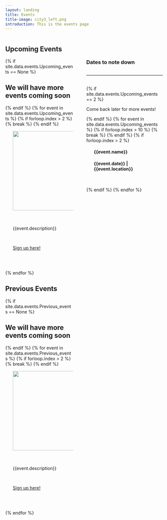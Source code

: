 ```yaml
---
layout: landing
title: Events
title-image: city3_left.png
introduction: This is the events page
---
```

<div class="hero-body">
    <div class='columns'>
        <div class="column is-two-thirds is-offset-0">
            <h2 class="title is-1 centered">Upcoming Events</h2>
            {% if site.data.events.Upcoming_events == None %}
                <h2> We will have more events coming soon </h2>
            {% endif %}
            {% for event in site.data.events.Upcoming_events %}
                {% if forloop.index > 2 %}
                    {% break %}
                {% endif %}
                <ol>
                    <div class="card">
                        <div class="card-image">
                            <img src="{{event.img}}" width='820' height='251'>
                        </div>
                        <br>
                        <br>
                        <div class='media-content'>
                            <p class='subtitle is-5 has-text-centered'>{{event.description}}</p>
                            <br>
                            <p class='subtitle is-6 has-text-centered'> <a href="{{event.link}}" title="Sign up here!"> Sign up here! </a></p>
                            <br>
                        </div>
                    </div>
                    <br>
                </ol>
            {% endfor %}
            <br>
            <h2 class="title is-1 centered">Previous Events</h2>
            {% if site.data.events.Previous_events == None %}
                <h2> We will have more events coming soon </h2>
            {% endif %}
            {% for event in site.data.events.Previous_events %}
                {% if forloop.index > 2 %}
                    {% break %}
                {% endif %}
                <ol>
                    <div class="card">
                        <div class="card-image">
                            <img src="{{event.img}}" width='820' height='251'>
                        </div>
                        <br>
                        <br>
                        <div class='media-content'>
                            <p class='subtitle is-5 has-text-centered'>{{event.description}}</p>
                            <br>
                            <p class='subtitle is-6 has-text-centered'> <a href="{{event.link}}" title="Sign up here!"> Sign up here! </a></p>
                            <br>
                        </div>
                    </div>
                    <br>
                </ol>
            {% endfor %}
            <br>
        </div>
        <div class='column is-1'>
        </div>
        <div class='column is-3'>
            <br>
            <br>
            <br>
            <div class='box'>
                <h3 class='title is-4 has-text-centered'> Dates to note down </h3>
                <p>______________________________________</p>
                <br>
                {% if site.data.events.Upcoming_events == 2 %}
                    <p> Come back later for more events! </p>
                {% endif %}
                {% for event in site.data.events.Upcoming_events %}
                    {% if forloop.index > 10 %}
                        {% break %}
                    {% endif %}
                    {% if forloop.index > 2 %}
                        <ol>
                            <div class='box'>
                                <h4 class='title is-6 has-text-centered'> {{event.name}} </h4>
                                <h4> {{event.date}} | {{event.location}} </h4>
                            </div>
                            <br>
                        </ol>
                    {% endif %}
                {% endfor %}
            </div>
        </div>
    </div>
</div>